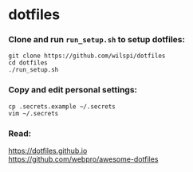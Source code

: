 # dotfiles

### Clone and run `run_setup.sh` to setup dotfiles:  
```
git clone https://github.com/wilspi/dotfiles
cd dotfiles
./run_setup.sh
```


### Copy and edit personal settings:  
```
cp .secrets.example ~/.secrets
vim ~/.secrets
```


### Read:  
https://dotfiles.github.io  
https://github.com/webpro/awesome-dotfiles  
